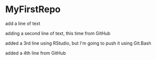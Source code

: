 # MyFirstRepo

add a line of text

adding a second line of text, this time from GitHub

added a 3rd line using RStudio, but I'm going to push it using Git.Bash

added a 4th line from GitHub
